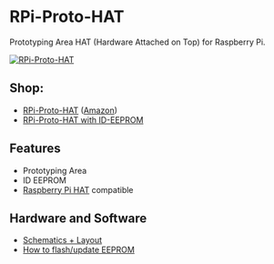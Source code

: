 # RPi-Proto-HAT
Prototyping Area HAT (Hardware Attached on Top) for Raspberry Pi.

[![RPi-Proto-HAT](https://github.com/watterott/RPi-Proto-HAT/raw/master/hardware/RPi-Proto-HAT_v10.jpg)](http://www.watterott.com/en/RPi-Proto-HAT)


## Shop:
* [RPi-Proto-HAT](http://www.watterott.com/en/RPi-Proto-HAT) ([Amazon](http://www.amazon.de/RPi-Proto-HAT/dp/B00NBKXQPW))
* [RPi-Proto-HAT with ID-EEPROM](http://www.watterott.com/en/RPi-Proto-HAT-ID-EEPROM)


## Features
* Prototyping Area
* ID EEPROM
* [Raspberry Pi HAT](https://github.com/raspberrypi/hats) compatible


## Hardware and Software
* [Schematics + Layout](https://github.com/watterott/RPi-Proto-HAT/tree/master/hardware)
* [How to flash/update EEPROM](https://github.com/watterott/RPi-Proto-HAT/blob/master/docu/EEPROM.md)

